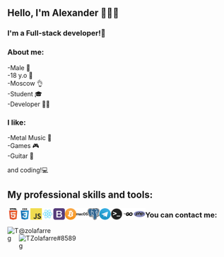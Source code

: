 ## Hello, I'm Alexander 👨‍💻👋
### I'm a Full-stack developer!🤩

### About me:<br/>
-Male 🧔<br/>
-18 y.o 👴 <br/>
-Moscow 👌<br/>
-Student 🎓<br/>
-Developer 🧑‍💻<br/>

### I like: <br/>
-Metal Music 🤘<br/>
-Games 🎮<br/>
-Guitar 🎸<br/>

and coding!:computer:


## My professional skills and tools:<br/>
<img align="left" alt="HTML5" width="26px" src="https://raw.githubusercontent.com/github/explore/80688e429a7d4ef2fca1e82350fe8e3517d3494d/topics/html/html.png"/>
<img align="left" alt="CSS" width="26px" src="https://raw.githubusercontent.com/github/explore/80688e429a7d4ef2fca1e82350fe8e3517d3494d/topics/css/css.png"/>
<img align="left" alt="Js" width="26px" src="https://raw.githubusercontent.com/github/explore/80688e429a7d4ef2fca1e82350fe8e3517d3494d/topics/javascript/javascript.png"/>
<img align="left" alt="React" width="26px" src="https://raw.githubusercontent.com/github/explore/80688e429a7d4ef2fca1e82350fe8e3517d3494d/topics/react/react.png"/>
<img align="left" alt="Bootstrap" width="26px" src="https://raw.githubusercontent.com/github/explore/80688e429a7d4ef2fca1e82350fe8e3517d3494d/topics/bootstrap/bootstrap.png"/>
<img align="left" alt="Bitok" width="26px" src="https://raw.githubusercontent.com/github/explore/80688e429a7d4ef2fca1e82350fe8e3517d3494d/topics/bitcoin/bitcoin.png"/>
<img align="left" alt="Mac" width="26px" src="https://raw.githubusercontent.com/github/explore/868696fc547869eb5de5add3b3695abdd43bb9dc/topics/macos/macos.png"/>
<img align="left" alt="Ps" width="26px" src="https://raw.githubusercontent.com/github/explore/80688e429a7d4ef2fca1e82350fe8e3517d3494d/topics/postgresql/postgresql.png"/>
<img align="left" alt="Tg" width="26px" src="https://raw.githubusercontent.com/github/explore/80688e429a7d4ef2fca1e82350fe8e3517d3494d/topics/telegram/telegram.png"/>
<img align="left" alt="Tg" width="26px" src="https://raw.githubusercontent.com/github/explore/d92924b1d925bb134e308bd29c9de6c302ed3beb/topics/terminal/terminal.png"/>
<img align="left" alt="Tg" width="26px" src="https://raw.githubusercontent.com/github/explore/80688e429a7d4ef2fca1e82350fe8e3517d3494d/topics/go/go.png"/>
<img align="left" alt="T" width="26px" src="https://raw.githubusercontent.com/github/explore/ccc16358ac4530c6a69b1b80c7223cd2744dea83/topics/php/php.png"/<br/>

### You can contact me:<br/>
<img align="left" alt="Tg" width="26px" src="https://pngicon.ru/file/uploads/instagram.png"/>  @zolafarre <br/>
<img align="left" alt="Tg" width="26px" src="https://play-lh.googleusercontent.com/Wvjx6rVlC1rGWKkln3r-23ICKV--sxEEUuq7jd15BeJan8v-wS7TGwm0NHXqqon18w"/> Zolafarre#8589

 








